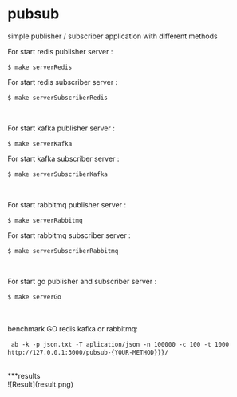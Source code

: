 # pubsub
simple publisher / subscriber application with different methods


For start redis publisher server :
```
$ make serverRedis
```

For start redis subscriber server :
```
$ make serverSubscriberRedis
```
<br/>

For start kafka publisher server :
```
$ make serverKafka
```

For start kafka subscriber server :
```
$ make serverSubscriberKafka
```
<br/>

For start rabbitmq publisher server :
```
$ make serverRabbitmq
```

For start rabbitmq subscriber server :
```
$ make serverSubscriberRabbitmq
```
<br/>

For start go publisher and subscriber server :
```
$ make serverGo
```

<br/><br/>
benchmark GO redis kafka or rabbitmq:
```
 ab -k -p json.txt -T aplication/json -n 100000 -c 100 -t 1000  http://127.0.0.1:3000/pubsub-{YOUR-METHOD}}}/
```

<br/>
***results
<br/>
![Result](result.png)




